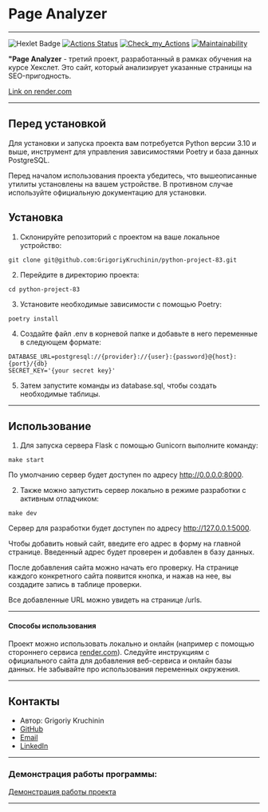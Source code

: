 # Page Analyzer
***
![Hexlet Badge](https://img.shields.io/badge/Hexlet-116EF5?logo=hexlet&logoColor=fff&style=for-the-badge)
[![Actions Status](https://github.com/GrigoriyKruchinin/python-project-83/actions/workflows/hexlet-check.yml/badge.svg)](https://github.com/GrigoriyKruchinin/python-project-83/actions)
[![Check_my_Actions](https://github.com/GrigoriyKruchinin/python-project-83/actions/workflows/my_workflow.yml/badge.svg)](https://github.com/GrigoriyKruchinin/python-project-83/actions)
[![Maintainability](https://api.codeclimate.com/v1/badges/243dd971a19c9d35615d/maintainability)](https://codeclimate.com/github/GrigoriyKruchinin/python-project-83/maintainability)

__"Page Analyzer__ - третий проект, разработанный в рамках обучения на курсе Хекслет. Это сайт, который анализирует указанные страницы на SEO-пригодность.

[Link on render.com](https://page-analyzer-dlr3.onrender.com)
***
## Перед установкой
Для установки и запуска проекта вам потребуется Python версии  3.10 и выше, инструмент для управления зависимостями Poetry и база данных PostgreSQL.

Перед началом использования проекта убедитесь, что вышеописанные утилиты установлены на вашем устройстве. В противном случае используйте официальную документацию для установки.

## Установка

1. Склонируйте репозиторий с проектом на ваше локальное устройство:
```
git clone git@github.com:GrigoriyKruchinin/python-project-83.git
```
2. Перейдите в директорию проекта:
```
cd python-project-83
```
3. Установите необходимые зависимости с помощью Poetry:
```
poetry install
```
4. Создайте файл .env в корневой папке и добавьте в него переменные в следующем формате:

```
DATABASE_URL=postgresql://{provider}://{user}:{password}@{host}:{port}/{db}
SECRET_KEY='{your secret key}'
```

5. Затем запустите команды из database.sql, чтобы создать необходимые таблицы.

***

## Использование
1. Для запуска сервера Flask с помощью Gunicorn выполните команду:

```
make start
```
По умолчанию сервер будет доступен по адресу http://0.0.0.0:8000.

2. Также можно запустить сервер локально в режиме разработки с активным отладчиком:

```
make dev

```
Сервер для разработки будет доступен по адресу http://127.0.0.1:5000.

Чтобы добавить новый сайт, введите его адрес в форму на главной странице. Введенный адрес будет проверен и добавлен в базу данных.

После добавления сайта можно начать его проверку. На странице каждого конкретного сайта появится кнопка, и нажав на нее, вы создадите запись в таблице проверки.

Все добавленные URL можно увидеть на странице /urls.
***
#### Способы использования
Проект можно использовать локально и онлайн (например с помощью стороннего сервиса [render.com](https://dashboard.render.com/)). Следуйте инструкциям с официального сайта для добавления веб-сервиса и онлайн базы данных. Не забывайте про использования переменных окружения.

***
## Контакты
- Автор: Grigoriy Kruchinin
- [GitHub](https://github.com/GrigoriyKruchinin)
- [Email](gkruchinin75@gmail.com)
- [LinkedIn](https://www.linkedin.com/in/grigoriy-kruchinin/)
***
### Демонстрация работы программы:
[Демонстрация работы проекта](https://python-page-analyzer-ru.hexlet.app/)
***
